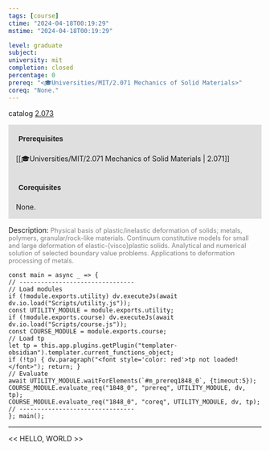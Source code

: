 ```yaml
---
tags: [course]
ctime: "2024-04-18T00:19:29"
mstime: "2024-04-18T00:19:29"

level: graduate
subject: 
university: mit
completion: closed
percentage: 0
prereq: "<🎓Universities/MIT/2.071 Mechanics of Solid Materials>"
coreq: "None."
---
```


catalog [2.073](http://student.mit.edu/catalog/m2a.html#2.073)

<span style="display: block; padding: 15px; background-color: rgb(100, 100, 100, 0.2);"><font id="m_prereq1848_0" style="display: block; font-family: Arial, sans-serif; font-weight: bold; padding: 5px">Prerequisites</font><br><span id="prereq1848_0">[[🎓Universities/MIT/2.071 Mechanics of Solid Materials | 2.071]]</span></span>
<span style="display: block; padding: 15px; background-color: rgb(100, 100, 100, 0.2);"><font id="m_coreq1848_0" style="display: block; font-family: Arial, sans-serif; font-weight: bold; padding: 5px">Corequisites</font><br><span id="coreq1848_0">None.</span></span>

<font style="">Description:</font>
<font style="color: grey; font-size: 0.8rem;">Physical basis of plastic/inelastic deformation of solids; metals, polymers, granular/rock-like materials. Continuum constitutive models for small and large deformation of elastic-(visco)plastic solids. Analytical and numerical solution of selected boundary value problems. Applications to deformation processing of metals.</font>

```dataviewjs
const main = async _ => {
// --------------------------------
// Load modules
if (!module.exports.utility) dv.executeJs(await dv.io.load("Scripts/utility.js"));
const UTILITY_MODULE = module.exports.utility;
if (!module.exports.course) dv.executeJs(await dv.io.load("Scripts/course.js"));
const COURSE_MODULE = module.exports.course;
// Load tp
let tp = this.app.plugins.getPlugin("templater-obsidian").templater.current_functions_object;
if (!tp) { dv.paragraph("<font style='color: red'>tp not loaded!</font>"); return; }
// Evaluate
await UTILITY_MODULE.waitForElements(`#m_prereq1848_0`, {timeout:5});
COURSE_MODULE.evaluate_req("1848_0", "prereq", UTILITY_MODULE, dv, tp);
COURSE_MODULE.evaluate_req("1848_0", "coreq", UTILITY_MODULE, dv, tp);
// --------------------------------
}; main();
```

---

<< HELLO, WORLD >>
